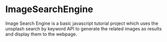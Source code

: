 # ImageSearchEngine

Image Search Engine is a basic javascript tutorial project which uses the unsplash search by keyword API to generate the related images
as results and display them to the webpage.

